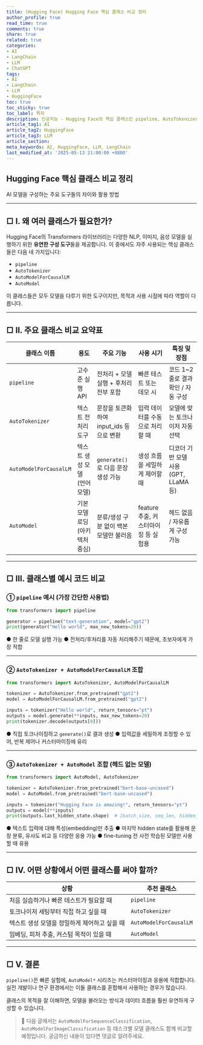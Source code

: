 ```yaml
---
title: (Hugging Face) Hugging Face 핵심 클래스 비교 정리
author_profile: true
read_time: true
comments: true
share: true
related: true
categories:
- AI
- LangChain
- LLM
- ChatGPT
tags:
- AI
- LangChain
- LLM
- HuggingFace
toc: true
toc_sticky: true
toc_label: 목차
description: 인공지능 - Hugging Face의 핵심 클래스인 pipeline, AutoTokenizer, AutoModelForCausalLM, AutoModel에 대한 설명
article_tag1: AI
article_tag2: HuggingFace
article_tag3: LLM
article_section: 
meta_keywords: AI, HuggingFace, LLM, LangChain
last_modified_at: '2025-05-13 21:00:00 +0800'
---
```



## Hugging Face 핵심 클래스 비교 정리

AI 모델을 구성하는 주요 도구들의 차이와 활용 방법

---

## □ Ⅰ. 왜 여러 클래스가 필요한가?

Hugging Face의 Transformers 라이브러리는 다양한 NLP, 이미지, 음성 모델을 실행하기 위한 **유연한 구성 도구**들을 제공합니다.
이 중에서도 자주 사용되는 핵심 클래스들은 다음 네 가지입니다:

* `pipeline`
* `AutoTokenizer`
* `AutoModelForCausalLM`
* `AutoModel`

이 클래스들은 모두 모델을 다루기 위한 도구이지만, 목적과 사용 시점에 따라 역할이 다릅니다.

---

## □ Ⅱ. 주요 클래스 비교 요약표

| 클래스 이름                 | 용도                 | 주요 기능                       | 사용 시기                    | 특징 및 장점                     |
| ---------------------- | ------------------ | --------------------------- | ------------------------ | --------------------------- |
| `pipeline`             | 고수준 실행 API         | 전처리 + 모델 실행 + 후처리 전부 포함     | 빠른 테스트 또는 데모 시           | 코드 1\~2줄로 결과 확인 / 자동 구성     |
| `AutoTokenizer`        | 텍스트 전처리 도구         | 문장을 토큰화하여 input\_ids 등으로 변환 | 입력 데이터를 수동으로 처리할 때       | 모델에 맞는 토크나이저 자동 선택          |
| `AutoModelForCausalLM` | 텍스트 생성 모델 (언어모델)   | `generate()`로 다음 문장 생성 가능   | 생성 흐름을 세밀하게 제어할 때        | 디코더 기반 모델 사용 (GPT, LLaMA 등) |
| `AutoModel`            | 기본 모델 로딩 (아키텍처 중심) | 분류/생성 구분 없이 백본 모델만 불러옴      | feature 추출, 커스터마이징 등 실험용 | 헤드 없음 / 자유롭게 구성 가능          |

---

## □ Ⅲ. 클래스별 예시 코드 비교

### ① `pipeline` 예시 (가장 간단한 사용법)

```python
from transformers import pipeline

generator = pipeline("text-generation", model="gpt2")
print(generator("Hello world", max_new_tokens=20))
```

● 한 줄로 모델 실행 가능
● 전처리/후처리를 자동 처리해주기 때문에, 초보자에게 가장 적합

---

### ② `AutoTokenizer + AutoModelForCausalLM` 조합

```python
from transformers import AutoTokenizer, AutoModelForCausalLM

tokenizer = AutoTokenizer.from_pretrained("gpt2")
model = AutoModelForCausalLM.from_pretrained("gpt2")

inputs = tokenizer("Hello world", return_tensors="pt")
outputs = model.generate(**inputs, max_new_tokens=20)
print(tokenizer.decode(outputs[0]))
```

● 직접 토크나이징하고 `generate()`로 결과 생성
● 입력값을 세밀하게 조정할 수 있어, 반복 제어나 커스터마이징에 유리

---

### ③ `AutoTokenizer + AutoModel` 조합 (헤드 없는 모델)

```python
from transformers import AutoModel, AutoTokenizer

tokenizer = AutoTokenizer.from_pretrained("bert-base-uncased")
model = AutoModel.from_pretrained("bert-base-uncased")

inputs = tokenizer("Hugging Face is amazing!", return_tensors="pt")
outputs = model(**inputs)
print(outputs.last_hidden_state.shape)  # [batch_size, seq_len, hidden_dim]
```

● 텍스트 입력에 대해 특성(embedding)만 추출
● 마지막 hidden state를 활용해 문장 분류, 유사도 비교 등 다양한 응용 가능
● fine-tuning 전 사전 학습된 모델만 사용할 때 유용

---

## □ Ⅳ. 어떤 상황에서 어떤 클래스를 써야 할까?

| 상황                        | 추천 클래스                 |
| ------------------------- | ---------------------- |
| 처음 실습하거나 빠른 테스트가 필요할 때    | `pipeline`             |
| 토크나이저 세팅부터 직접 하고 싶을 때     | `AutoTokenizer`        |
| 텍스트 생성 모델을 정밀하게 제어하고 싶을 때 | `AutoModelForCausalLM` |
| 임베딩, 피처 추출, 커스텀 목적이 있을 때  | `AutoModel`            |

---

## □ Ⅴ. 결론

`pipeline()`은 빠른 실험에, `AutoModel*` 시리즈는 커스터마이징과 응용에 적합합니다.
실전 개발이나 연구 환경에서는 이들 클래스를 혼합해서 사용하는 경우가 많습니다.

클래스의 목적을 잘 이해하면, 모델을 불러오는 방식과 데이터 흐름을 훨씬 유연하게 구성할 수 있습니다.

> 📌 다음 글에서는 `AutoModelForSequenceClassification`, `AutoModelForImageClassification` 등 태스크별 모델 클래스도 함께 비교할 예정입니다. 궁금하신 내용이 있다면 댓글로 알려주세요.
